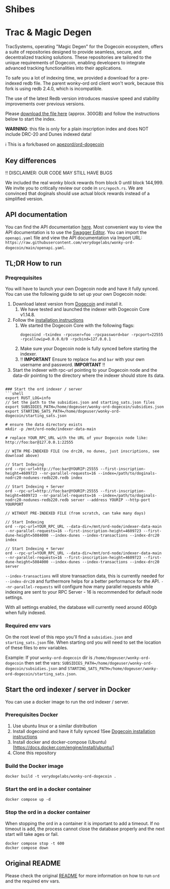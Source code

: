# Shibes
# Trac & Magic Degen

TracSystems, operating "Magic Degen" for the Dogecoin ecosystem, offers a suite of repositories designed to provide seamless, secure, and decentralized tracking solutions. These repositories are tailored to the unique requirements of Dogecoin, enabling developers to integrate advanced tracking functionalities into their applications.

To safe you a lot of indexing time, we provided a download for a pre-indexed redb file. The parent wonky-ord ord client won't work, because this fork is using redb 2.4.0, which is incompatible.

The use of the latest Redb version introduces massive speed and stability improvements over previous versions.

Please [download the file here](https://legacy.trac.network/doginals-nodrc20-nodunes-redb220.redb) (approx. 300GB) and follow the instructions below to start the index.

**WARNING**: this file is only for a plain inscription index and does NOT include DRC-20 and Dunes indexed data!

ℹ️ This is a fork/based on [apezord/ord-dogecoin](https://github.com/apezord/ord-dogecoin)

## Key differences

‼️ DISCLAIMER: OUR CODE MAY STILL HAVE BUGS️

We included the real wonky block rewards from block 0 until block 144,999. We invite you to critically review our code in `src/epoch.rs`. We are convinced that doginals should use actual block rewards instead of a simplified version.

## API documentation
You can find the API documentation [here](openapi.yaml).
Most convenient way to view the API documentation is to use the [Swagger Editor](https://editor.swagger.io/).
You can import the `openapi.yaml` file and view the API documentation via Import URL: `https://raw.githubusercontent.com/verydogelabs/wonky-ord-dogecoin/main/openapi.yaml`.

## TL;DR How to run

### Preqrequisites
You will have to launch your own Dogecoin node and have it fully synced. You can use the following guide to set up your own Dogecoin node:
1. Download latest version from [Dogecoin](https://github.com/dogecoin/dogecoin/releases) and install it.
   1. We have tested and launched the indexer with Dogecoin Core v1.14.8.
2. Follow the [installation instructions](https://github.com/dogecoin/dogecoin/blob/master/INSTALL.md)
   1. We started the Dogecoin Core with the following flags:
      ```shell
      dogecoind -txindex -rpcuser=foo -rpcpassword=bar -rpcport=22555 -rpcallowip=0.0.0.0/0 -rpcbind=127.0.0.1
      ```
   2. Make sure your Dogecoin node is fully synced before starting the indexer.
   3. ‼️ **IMPORTANT** Ensure to replace `foo` and `bar` with your own username and password. **IMPORTANT** ‼️
3. Start the indexer with rpc-url pointing to your Dogecoin node and the data-dir pointing to the directory where the indexer should store its data.

```shell

### Start the ord indexer / server
```shell
export RUST_LOG=info
// Set the path to the subsidies.json and starting_sats.json files
export SUBSIDIES_PATH=/home/dogeuser/wonky-ord-dogecoin/subsidies.json
export STARTING_SATS_PATH=/home/dogeuser/wonky-ord-dogecoin/starting_sats.json

# ensure the data directory exists
mkdir -p /mnt/ord-node/indexer-data-main

# replace YOUR_RPC_URL with the URL of your Dogecoin node like: http://foo:bar@127.0.0.1:22555

// WITH PRE-INDEXED FILE (no drc20, no dunes, just inscriptions, see download above)

// Start Indexing
ord --rpc-url=http://foo:bar@YOURIP:25555 --first-inscription-height=4609723 --nr-parallel-requests=16 --index=/path/to/doginals-nodrc20-nodunes-redb220.redb index

// Start Indexing + Server
ord --rpc-url=http://foo:bar@YOURIP:25555 --first-inscription-height=4609723 --nr-parallel-requests=16 --index=/path/to/doginals-nodrc20-nodunes-redb220.redb server --address YOURIP --http-port YOURPORT

// WITHOUT PRE-INDEXED FILE (from scratch, can take many days)

// Start Indexing
ord --rpc-url=YOUR_RPC_URL --data-dir=/mnt/ord-node/indexer-data-main --nr-parallel-requests=16 --first-inscription-height=4609723 --first-dune-height=5084000 --index-dunes --index-transactions --index-drc20 index

// Start Indexing + Server
ord --rpc-url=YOUR_RPC_URL --data-dir=/mnt/ord-node/indexer-data-main --nr-parallel-requests=16 --first-inscription-height=4609723 --first-dune-height=5084000 --index-dunes --index-transactions --index-drc20 server
```
`--index-transactions` will store transaction data, this is currently needed for `--index-drc20` and furthermore helps
for a better performance for the API.
`--nr-parallel-requests` will configure how many parallel requests while indexing are sent to your RPC Server - 16 is
recommended for default node settings.

With all settings enabled, the database will currently need around 400gb when fully indexed.

### Required env vars

On the root level of this repo you'll find a `subsidies.json` and `starting_sats.json` file. When starting ord you will need to set the location of these files to env variables.

Example:
If your `wonky-ord-dogecoin` dir is `/home/dogeuser/wonky-ord-dogecoin` then set the vars:
`SUBSIDIES_PATH=/home/dogeuser/wonky-ord-dogecoin/subsidies.json`
and
`STARTING_SATS_PATH=/home/dogeuser/wonky-ord-dogecoin/starting_sats.json`.

## Start the ord indexer / server in Docker
You can use a docker image to run the ord indexer / server.

### Prerequisites Docker
1. Use ubuntu linux or a similar distribution
2. Install dogecoind and have it fully synced
   1See [Dogecoin installation instructions](#preqrequisites)
3. Install docker and docker-compose (Ubuntu)[https://docs.docker.com/engine/install/ubuntu/]
4. Clone this repository

### Build the Docker image
```shell
docker build -t verydogelabs/wonky-ord-dogecoin .
```
### Start the ord in a docker container
```shell
docker compose up -d
```

### Stop the ord in a docker container
When stopping the ord in a container it is important to add a timeout.
If no timeout is add, the process cannot close the database properly and the next start will take ages or fail.

```shell
docker compose stop -t 600
docker compose down
```

## Original README
Please check the original [README](READMEFROMAPEZORD.md) for more information on how to run `ord` and the required env vars.
